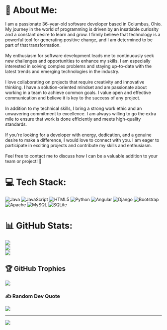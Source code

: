 # 💫 About Me:
I am a passionate 36-year-old software developer based in Columbus, Ohio. My journey in the world of programming is driven by an insatiable curiosity and a constant desire to learn and grow. I firmly believe that technology is a powerful tool for generating positive change, and I am determined to be part of that transformation.<br><br>My enthusiasm for software development leads me to continuously seek new challenges and opportunities to enhance my skills. I am especially interested in solving complex problems and staying up-to-date with the latest trends and emerging technologies in the industry.<br><br>I love collaborating on projects that require creativity and innovative thinking. I have a solution-oriented mindset and am passionate about working in a team to achieve common goals. I value open and effective communication and believe it is key to the success of any project.<br><br>In addition to my technical skills, I bring a strong work ethic and an unwavering commitment to excellence. I am always willing to go the extra mile to ensure that work is done efficiently and meets high-quality standards.<br><br>If you're looking for a developer with energy, dedication, and a genuine desire to make a difference, I would love to connect with you. I am eager to participate in exciting projects and contribute my skills and enthusiasm.<br><br>Feel free to contact me to discuss how I can be a valuable addition to your team or project! 🚀


# 💻 Tech Stack:
![Java](https://img.shields.io/badge/java-%23ED8B00.svg?style=for-the-badge&logo=openjdk&logoColor=white) ![JavaScript](https://img.shields.io/badge/javascript-%23323330.svg?style=for-the-badge&logo=javascript&logoColor=%23F7DF1E) ![HTML5](https://img.shields.io/badge/html5-%23E34F26.svg?style=for-the-badge&logo=html5&logoColor=white) ![Python](https://img.shields.io/badge/python-3670A0?style=for-the-badge&logo=python&logoColor=ffdd54) ![Angular](https://img.shields.io/badge/angular-%23DD0031.svg?style=for-the-badge&logo=angular&logoColor=white) ![Django](https://img.shields.io/badge/django-%23092E20.svg?style=for-the-badge&logo=django&logoColor=white) ![Bootstrap](https://img.shields.io/badge/bootstrap-%238511FA.svg?style=for-the-badge&logo=bootstrap&logoColor=white) ![Apache](https://img.shields.io/badge/apache-%23D42029.svg?style=for-the-badge&logo=apache&logoColor=white) ![MySQL](https://img.shields.io/badge/mysql-4479A1.svg?style=for-the-badge&logo=mysql&logoColor=white) ![SQLite](https://img.shields.io/badge/sqlite-%2307405e.svg?style=for-the-badge&logo=sqlite&logoColor=white)
# 📊 GitHub Stats:
![](https://github-readme-stats.vercel.app/api?username=chavarriit&theme=tokyonight&hide_border=false&include_all_commits=false&count_private=false)<br/>
![](https://github-readme-streak-stats.herokuapp.com/?user=chavarriit&theme=tokyonight&hide_border=false)<br/>
![](https://github-readme-stats.vercel.app/api/top-langs/?username=chavarriit&theme=tokyonight&hide_border=false&include_all_commits=false&count_private=false&layout=compact)

## 🏆 GitHub Trophies
![](https://github-profile-trophy.vercel.app/?username=chavarriit&theme=nord&no-frame=false&no-bg=true&margin-w=4)

### ✍️ Random Dev Quote
![](https://quotes-github-readme.vercel.app/api?type=horizontal&theme=radical)

---
[![](https://visitcount.itsvg.in/api?id=chavarriit&icon=0&color=0)](https://visitcount.itsvg.in)

<!-- Proudly created with GPRM ( https://gprm.itsvg.in ) -->
